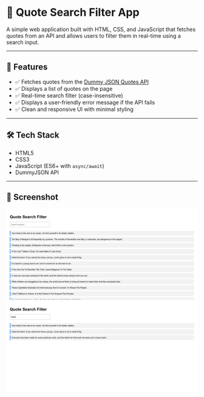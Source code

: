 # 📜 Quote Search Filter App

A simple web application built with HTML, CSS, and JavaScript that fetches quotes from an API and allows users to filter them in real-time using a search input.

---

## 🚀 Features

- ✅ Fetches quotes from the [Dummy JSON Quotes API](https://dummyjson.com/quotes)
- ✅ Displays a list of quotes on the page
- ✅ Real-time search filter (case-insensitive)
- ✅ Displays a user-friendly error message if the API fails
- ✅ Clean and responsive UI with minimal styling

---

## 🛠️ Tech Stack

- HTML5
- CSS3
- JavaScript (ES6+ with `async/await`)
- DummyJSON API

---

## 📸 Screenshot

![Screenshot to all quotes](assets/screenshot_1.png)  
![Screenshot to filtered quotes](assets/screenshot_2.png)  
